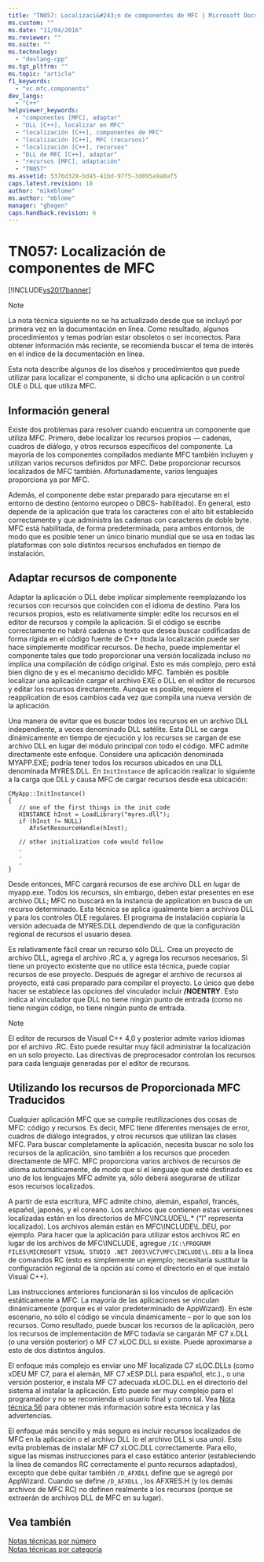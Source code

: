 ```yaml
---
title: "TN057: Localizaci&#243;n de componentes de MFC | Microsoft Docs"
ms.custom: ""
ms.date: "11/04/2016"
ms.reviewer: ""
ms.suite: ""
ms.technology: 
  - "devlang-cpp"
ms.tgt_pltfrm: ""
ms.topic: "article"
f1_keywords: 
  - "vc.mfc.components"
dev_langs: 
  - "C++"
helpviewer_keywords: 
  - "componentes [MFC], adaptar"
  - "DLL [C++], localizar en MFC"
  - "localización [C++], componentes de MFC"
  - "localización [C++], MFC (recursos)"
  - "localización [C++], recursos"
  - "DLL de MFC [C++], adaptar"
  - "recursos [MFC], adaptación"
  - "TN057"
ms.assetid: 5376d329-bd45-41bd-97f5-3d895a9a0af5
caps.latest.revision: 10
author: "mikeblome"
ms.author: "mblome"
manager: "ghogen"
caps.handback.revision: 6
---
```

# TN057: Localizaci&#243;n de componentes de MFC
[!INCLUDE[vs2017banner](../assembler/inline/includes/vs2017banner.md)]

> [!NOTE]
>  La nota técnica siguiente no se ha actualizado desde que se incluyó por primera vez en la documentación en línea.  Como resultado, algunos procedimientos y temas podrían estar obsoletos o ser incorrectos.  Para obtener información más reciente, se recomienda buscar el tema de interés en el índice de la documentación en línea.  
  
 Esta nota describe algunos de los diseños y procedimientos que puede utilizar para localizar el componente, si dicho una aplicación o un control OLE o DLL que utiliza MFC.  
  
## Información general  
 Existe dos problemas para resolver cuando encuentra un componente que utiliza MFC.  Primero, debe localizar los recursos propios — cadenas, cuadros de diálogo, y otros recursos específicos del componente.  La mayoría de los componentes compilados mediante MFC también incluyen y utilizan varios recursos definidos por MFC.  Debe proporcionar recursos localizados de MFC también.  Afortunadamente, varios lenguajes proporciona ya por MFC.  
  
 Además, el componente debe estar preparado para ejecutarse en el entorno de destino \(entorno europeo o DBCS\- habilitado\).  En general, esto depende de la aplicación que trata los caracteres con el alto bit establecido correctamente y que administra las cadenas con caracteres de doble byte.  MFC está habilitada, de forma predeterminada, para ambos entornos, de modo que es posible tener un único binario mundial que se usa en todas las plataformas con solo distintos recursos enchufados en tiempo de instalación.  
  
## Adaptar recursos de componente  
 Adaptar la aplicación o DLL debe implicar simplemente reemplazando los recursos con recursos que coinciden con el idioma de destino.  Para los recursos propios, esto es relativamente simple: edite los recursos en el editor de recursos y compile la aplicación.  Si el código se escribe correctamente no habrá cadenas o texto que desea buscar codificadas de forma rígida en el código fuente de C\+\+ \(toda la localización puede ser hace simplemente modificar recursos.  De hecho, puede implementar el componente tales que todo proporcionar una versión localizada incluso no implica una compilación de código original.  Esto es más complejo, pero está bien digno de y es el mecanismo decidido MFC.  También es posible localizar una aplicación cargar el archivo EXE o DLL en el editor de recursos y editar los recursos directamente.  Aunque es posible, requiere el reapplication de esos cambios cada vez que compila una nueva versión de la aplicación.  
  
 Una manera de evitar que es buscar todos los recursos en un archivo DLL independiente, a veces denominado DLL satélite.  Esta DLL se carga dinámicamente en tiempo de ejecución y los recursos se cargan de ese archivo DLL en lugar del módulo principal con todo el código.  MFC admite directamente este enfoque.  Considere una aplicación denominada MYAPP.EXE; podría tener todos los recursos ubicados en una DLL denominada MYRES.DLL.  En `InitInstance` de aplicación realizar lo siguiente a la carga que DLL y causa MFC de cargar recursos desde esa ubicación:  
  
```  
CMyApp::InitInstance()  
{  
   // one of the first things in the init code  
   HINSTANCE hInst = LoadLibrary("myres.dll");  
   if (hInst != NULL)  
      AfxSetResourceHandle(hInst);  
  
   // other initialization code would follow  
   .  
   .  
   .  
}  
```  
  
 Desde entonces, MFC cargará recursos de ese archivo DLL en lugar de myapp.exe.  Todos los recursos, sin embargo, deben estar presentes en ese archivo DLL; MFC no buscará en la instancia de application en busca de un recurso determinado.  Esta técnica se aplica igualmente bien a archivos DLL y para los controles OLE regulares.  El programa de instalación copiaría la versión adecuada de MYRES.DLL dependiendo de que la configuración regional de recursos el usuario desea.  
  
 Es relativamente fácil crear un recurso sólo DLL.  Crea un proyecto de archivo DLL, agrega el archivo .RC a, y agrega los recursos necesarios.  Si tiene un proyecto existente que no utilice esta técnica, puede copiar recursos de ese proyecto.  Después de agregar el archivo de recursos al proyecto, está casi preparado para compilar el proyecto.  Lo único que debe hacer se establece las opciones del vinculador incluir **\/NOENTRY**.  Esto indica al vinculador que DLL no tiene ningún punto de entrada \(como no tiene ningún código, no tiene ningún punto de entrada.  
  
> [!NOTE]
>  El editor de recursos de Visual C\+\+ 4,0 y posterior admite varios idiomas por el archivo .RC.  Esto puede resultar muy fácil administrar la localización en un solo proyecto.  Las directivas de preprocesador controlan los recursos para cada lenguaje generadas por el editor de recursos.  
  
## Utilizando los recursos de Proporcionada MFC Traducidos  
 Cualquier aplicación MFC que se compile reutilizaciones dos cosas de MFC: código y recursos.  Es decir, MFC tiene diferentes mensajes de error, cuadros de diálogo integrados, y otros recursos que utilizan las clases MFC.  Para buscar completamente la aplicación, necesita buscar no solo los recursos de la aplicación, sino también a los recursos que proceden directamente de MFC.  MFC proporciona varios archivos de recursos de idioma automáticamente, de modo que si el lenguaje que esté destinado es uno de los lenguajes MFC admite ya, sólo deberá asegurarse de utilizar esos recursos localizados.  
  
 A partir de esta escritura, MFC admite chino, alemán, español, francés, español, japonés, y el coreano.  Los archivos que contienen estas versiones localizadas están en los directorios de MFC\\INCLUDE\\L.\* \(“l” representa localizado\).  Los archivos alemán están en MFC\\INCLUDE\\L.DEU, por ejemplo.  Para hacer que la aplicación para utilizar estos archivos RC en lugar de los archivos de MFC\\INCLUDE, agregue `/IC:\PROGRAM FILES\MICROSOFT VISUAL STUDIO .NET 2003\VC7\MFC\INCLUDE\L.DEU` a la línea de comandos RC \(esto es simplemente un ejemplo; necesitaría sustituir la configuración regional de la opción así como el directorio en el que instaló Visual C\+\+\).  
  
 Las instrucciones anteriores funcionarán si los vínculos de aplicación estáticamente a MFC.  La mayoría de las aplicaciones se vinculan dinámicamente \(porque es el valor predeterminado de AppWizard\).  En este escenario, no sólo el código se vincula dinámicamente – por lo que son los recursos.  Como resultado, puede buscar los recursos de la aplicación, pero los recursos de implementación de MFC todavía se cargarán MF C7 x.DLL \(o una versión posterior\) o MF C7 xLOC.DLL si existe.  Puede aproximarse a esto de dos distintos ángulos.  
  
 El enfoque más complejo es enviar uno MF localizada C7 xLOC.DLLs \(como xDEU MF C7, para el alemán, MF C7 xESP.DLL para español, etc.\)., o una versión posterior, e instala MF C7 adecuada xLOC.DLL en el directorio del sistema al instalar la aplicación.  Esto puede ser muy complejo para el programador y no se recomienda el usuario final y como tal.  Vea [Nota técnica 56](../mfc/tn056-installation-of-localized-mfc-components.md) para obtener más información sobre esta técnica y las advertencias.  
  
 El enfoque más sencillo y más seguro es incluir recursos localizados de MFC en la aplicación o el archivo DLL \(o el archivo DLL si usa uno\).  Esto evita problemas de instalar MF C7 xLOC.DLL correctamente.  Para ello, sigue las mismas instrucciones para el caso estático anterior \(estableciendo la línea de comandos RC correctamente el punto recursos adaptados\), excepto que debe quitar también `/D_AFXDLL` define que se agregó por AppWizard.  Cuando se define `/D_AFXDLL` , los AFXRES.H \(y los demás archivos de MFC RC\) no definen realmente a los recursos \(porque se extraerán de archivos DLL de MFC en su lugar\).  
  
## Vea también  
 [Notas técnicas por número](../mfc/technical-notes-by-number.md)   
 [Notas técnicas por categoría](../mfc/technical-notes-by-category.md)